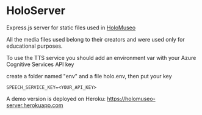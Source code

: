 # HoloServer

Express.js server for static files used in [HoloMuseo](https://github.com/osabogal10/HoloMuseo-Unity)

All the media files used belong to their creators and were used only for educational purposes.

To use the TTS service you should add  an environment var with your Azure Cognitive Services API key

create a folder named "env" and a file holo.env, then put your key

`SPEECH_SERVICE_KEY=<YOUR_API_KEY>`

A demo version is deployed on Heroku: https://holomuseo-server.herokuapp.com